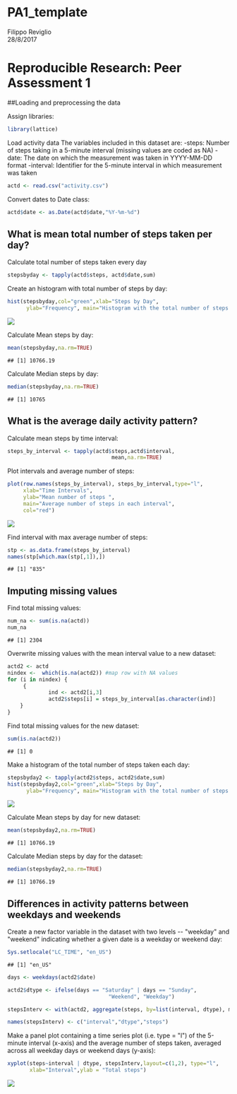# PA1_template
Filippo Reviglio  
28/8/2017  



# Reproducible Research: Peer Assessment 1


##Loading and preprocessing the data

Assign libraries:

```r
library(lattice)
```

Load activity data
The variables included in this dataset are:
-steps: Number of steps taking in a 5-minute interval (missing values are coded as NA)
-date: The date on which the measurement was taken in YYYY-MM-DD format
-interval: Identifier for the 5-minute interval in which measurement was taken


```r
actd <- read.csv("activity.csv")
```

Convert dates to Date class:

```r
actd$date <- as.Date(actd$date,"%Y-%m-%d")
```


## What is mean total number of steps taken per day?

Calculate total number of steps taken every day

```r
stepsbyday <- tapply(actd$steps, actd$date,sum)
```

Create an histogram with total number of steps by day:

```r
hist(stepsbyday,col="green",xlab="Steps by Day", 
      ylab="Frequency", main="Histogram with the total number of steps by day")
```

![](PA1_template_files/figure-html/unnamed-chunk-5-1.png)<!-- -->

Calculate Mean steps by day:

```r
mean(stepsbyday,na.rm=TRUE)
```

```
## [1] 10766.19
```

Calculate Median steps by day:

```r
median(stepsbyday,na.rm=TRUE)
```

```
## [1] 10765
```

## What is the average daily activity pattern?

Calculate mean steps by time interval:

```r
steps_by_interval <- tapply(actd$steps,actd$interval,
                                 mean,na.rm=TRUE)
```

Plot intervals and average number of steps:

```r
plot(row.names(steps_by_interval), steps_by_interval,type="l",
     xlab="Time Intervals", 
     ylab="Mean number of steps ", 
     main="Average number of steps in each interval",
     col="red")
```

![](PA1_template_files/figure-html/unnamed-chunk-9-1.png)<!-- -->

Find interval with max average number of steps:

```r
stp <- as.data.frame(steps_by_interval)
names(stp[which.max(stp[,1]),])
```

```
## [1] "835"
```


## Imputing missing values

Find total missing values:

```r
num_na <- sum(is.na(actd))
num_na 
```

```
## [1] 2304
```

Overwrite missing values with the mean interval value to a new dataset:

```r
actd2 <- actd
nindex <-  which(is.na(actd2)) #map row with NA values
for (i in nindex) {
     {
             ind <- actd2[i,3]
             actd2$steps[i] = steps_by_interval[as.character(ind)]
    }
}
```

Find total missing values for the new dataset:

```r
sum(is.na(actd2))
```

```
## [1] 0
```

Make a histogram of the total number of steps taken each day:

```r
stepsbyday2 <- tapply(actd2$steps, actd2$date,sum)
hist(stepsbyday2,col="green",xlab="Steps by Day", 
      ylab="Frequency", main="Histogram with the total number of steps by day")
```

![](PA1_template_files/figure-html/unnamed-chunk-14-1.png)<!-- -->

Calculate Mean steps by day for new dataset:

```r
mean(stepsbyday2,na.rm=TRUE)
```

```
## [1] 10766.19
```

Calculate Median steps by day for the dataset:

```r
median(stepsbyday2,na.rm=TRUE)
```

```
## [1] 10766.19
```



## Differences in activity patterns between weekdays and weekends

Create a new factor variable in the dataset with two levels -- "weekday" and "weekend" indicating whether a given date is a weekday or weekend day:

```r
Sys.setlocale("LC_TIME", "en_US")
```

```
## [1] "en_US"
```

```r
days <- weekdays(actd2$date)

actd2$dtype <- ifelse(days == "Saturday" | days == "Sunday", 
                                "Weekend", "Weekday")

stepsInterv <- with(actd2, aggregate(steps, by=list(interval, dtype), mean))

names(stepsInterv) <- c("interval","dtype","steps")
```

Make a panel plot containing a time series plot (i.e. type = "l") of the 5-minute interval (x-axis) and the average number of steps taken, averaged across all weekday days or weekend days (y-axis):

```r
xyplot(steps~interval | dtype, stepsInterv,layout=c(1,2), type="l",
       xlab="Interval",ylab = "Total steps")
```

![](PA1_template_files/figure-html/unnamed-chunk-18-1.png)<!-- -->


